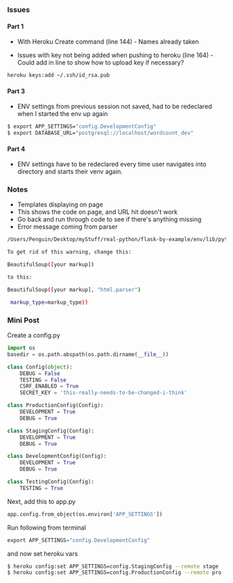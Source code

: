 ### Issues

#### Part 1

 -  With Heroku Create command (line 144) - Names already taken

 -  Issues with key not being added when pushing to heroku (line 164) - Could add in line to show how to upload key if necessary?

```sh
heroku keys:add ~/.ssh/id_rsa.pub
```

#### Part 3

 - ENV settings from previous session not saved, had to be redeclared when I started the env up again

```sh
$ export APP_SETTINGS="config.DevelopmentConfig"
$ export DATABASE_URL="postgresql://localhost/wordcount_dev"
```

#### Part 4

 - ENV settings have to be redeclared every time user navigates into directory and starts their venv again.


### Notes

 - Templates displaying on page
 - This shows the code on page, and URL hit doesn't work
 - Go back and run through code to see if there's anything missing
 - Error message coming from parser

 ```sh
 /Users/Penguin/Desktop/myStuff/real-python/flask-by-example/env/lib/python3.5/site-packages/bs4/__init__.py:166: UserWarning: No parser was explicitly specified, so I'm using the best available HTML parser for this system ("html.parser"). This usually isn't a problem, but if you run this code on another system, or in a different virtual environment, it may use a different parser and behave differently.

To get rid of this warning, change this:

 BeautifulSoup([your markup])

to this:

 BeautifulSoup([your markup], "html.parser")

  markup_type=markup_type))
 ```


### Mini Post

Create a config.py

```py
import os
basedir = os.path.abspath(os.path.dirname(__file__))

class Config(object):
    DEBUG = False
    TESTING = False
    CSRF_ENABLED = True
    SECRET_KEY = 'this-really-needs-to-be-changed-i-think'

class ProductionConfig(Config):
    DEVELOPMENT = True
    DEBUG = True

class StagingConfig(Config):
    DEVELOPMENT = True
    DEBUG = True

class DevelopmentConfig(Config):
    DEVELOPMENT = True
    DEBUG = True

class TestingConfig(Config):
    TESTING = True
```

Next, add this to app.py

```py
app.config.from_object(os.environ['APP_SETTINGS'])
```

Run following from terminal

```py
export APP_SETTINGS="config.DevelopmentConfig"
```

and now set heroku vars

```sh
$ heroku config:set APP_SETTINGS=config.StagingConfig --remote stage
$ heroku config:set APP_SETTINGS=config.ProductionConfig --remote pro
```




